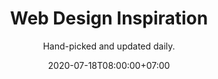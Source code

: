 ---
title    : Web Design Inspiration
subtitle : Hand-picked and updated daily.
desc     : A showcase of the best web design inspiration.
date     : 2020-07-18T08:00:00+07:00
---